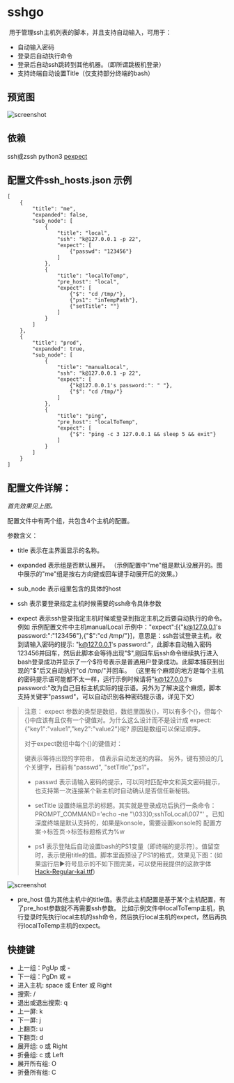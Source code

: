 sshgo
=====

​	用于管理ssh主机列表的脚本，并且支持自动输入，可用于：

- 自动输入密码
- 登录后自动执行命令
- 登录后自动ssh跳转到其他机器。（即所谓跳板机登录）
- 支持终端自动设置Title（仅支持部分终端的bash）

## 预览图
![screenshot](https://raw.github.com/mokyle/sshgo/master/screenshot.png)

## 依赖

ssh或zssh python3 [pexpect](https://pexpect.readthedocs.io/en/latest/install.html) 

## 配置文件ssh_hosts.json 示例

    [
        {
            "title": "me",
            "expanded": false,
            "sub_node": [
                {
                    "title": "local",
                    "ssh": "k@127.0.0.1 -p 22",
                    "expect": [
                        {"passwd": "123456"}
                    ]
                },
                {
                    "title": "localToTemp",
                    "pre_host": "local",
                    "expect": [
                        {"$": "cd /tmp/"},
                        {"ps1": "inTempPath"},
                        {"setTitle": ""}
                    ]
                }
            ]
        },
        {
            "title": "prod",
            "expanded": true,
            "sub_node": [
                {
                    "title": "manualLocal",
                    "ssh": "k@127.0.0.1 -p 22",
                    "expect": [
                        {"k@127.0.0.1's password:": " "},
                        {"$": "cd /tmp/"}
                    ]
                },
                {
                    "title": "ping",
                    "pre_host": "localToTemp",
                    "expect": [
                        {"$": "ping -c 3 127.0.0.1 && sleep 5 && exit"}
                    ]
                }
            ]
        }
    ]

## 配置文件详解：

*首先效果见上图。*

配置文件中有两个组，共包含4个主机的配置。

参数含义：

- title				表示在主界面显示的名称。
- expanded 	表示组是否默认展开。 （示例配置中"me"组是默认没展开的。图中展示的"me"组是按右方向键或回车键手动展开后的效果。）

- sub_node     表示组里包含的具体的host
- ssh               表示要登录指定主机时候需要的ssh命令具体参数
- expect          表示ssh登录指定主机时候或登录到指定主机之后要自动执行的命令。例如 示例配置文件中主机manualLocal 示例中："expect":[{"k@127.0.0.1's password:":"123456"},{"$":"cd /tmp/"}]，意思是：ssh尝试登录主机，收到请输入密码的提示: "k@127.0.0.1's password:"，此脚本自动输入密码123456并回车，然后此脚本会等待出现"$",刚回车后ssh命令继续执行进入bash登录成功并显示了一个$符号表示是普通用户登录成功。此脚本捕获到出现的"$"后又自动执行"cd /tmp/"并回车。 （这里有个麻烦的地方是每个主机的密码提示语可能都不太一样，运行示例时候请将"k@127.0.0.1's password:"改为自己目标主机实际的提示语。另外为了解决这个麻烦，脚本支持关键字"passwd"，可以自动识别各种密码提示语，详见下文）

>  注意： expect 参数的类型是数组，数组里面放{}，可以有多个{}，但每个{}中应该有且仅有一个键值对。为什么这么设计而不是设计成 expect:{"key1":"value1","key2":"value2"}呢? 原因是数组可以保证顺序。
>
> 对于expect数组中每个{}的键值对：
>
> 键表示等待出现的字符串， 值表示自动发送的内容。 另外，键有预设的几个关键字，目前有"passwd", "setTitle","ps1"。
>
> - passwd	表示请输入密码的提示，可以同时匹配中文和英文密码提示，也支持第一次连接某个新主机时自动确认是否信任新秘钥。
> - setTitle     设置终端显示的标题。其实就是登录成功后执行一条命令：PROMPT_COMMAND='echo -ne "\033]0;sshToLocal\007"' 。已知深度终端是默认支持的，如果是konsole，需要设置konsole的 配置方案->标签页->标签标题格式为%w
>
> - ps1           表示登陆后自动设置bash的PS1变量（即终端的提示符）。值留空时，表示使用title的值。脚本里面预设了PS1的格式，效果见下图：(如果运行后▶符号显示的不如下图完美，可以使用我提供的这款字体[Hack-Regular-kai.ttf](https://github.com/mokyle/sshgo/blob/master/Hack-Regular-kai.ttf))

![screenshot](https://raw.github.com/mokyle/sshgo/master/PS1.png)

- pre_host       值为其他主机中的title值。表示此主机配置是基于某个主机配置，有了pre_host参数就不再需要ssh参数。 比如示例文件中localToTemp主机，执行登录时先执行local主机的ssh命令，然后执行local主机的expect，然后再执行localToTemp主机的expect。

## 快捷键

* 上一组：PgUp 或 -
* 下一组：PgDn 或 =
* 进入主机: space 或 Enter 或 Right
* 搜索: /
* 退出或退出搜索: q
* 上一屏: k
* 下一屏: j
* 上翻页: u
* 下翻页: d
* 展开组: o 或 Right
* 折叠组: c 或 Left
* 展开所有组: O
* 折叠所有组: C
